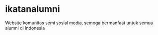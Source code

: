 # ikatanalumni
Website komunitas semi sosial media, semoga bermanfaat untuk semua alumni di Indonesia
